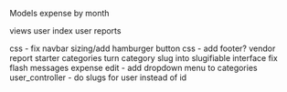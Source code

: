 Models
  expense by month

views
  user index
  user reports

css - fix navbar sizing/add hamburger button
css - add footer?
vendor report
starter categories
turn category slug into slugifiable interface
fix flash messages
expense edit - add dropdown menu to categories
user_controller - do slugs for user instead of id
